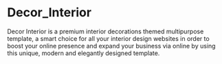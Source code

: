 # Decor_Interior
Decor Interior is a premium interior decorations themed multipurpose template, a smart choice for all your interior design websites in order to boost your online presence and expand your business via online by using this unique, modern and elegantly designed template.

